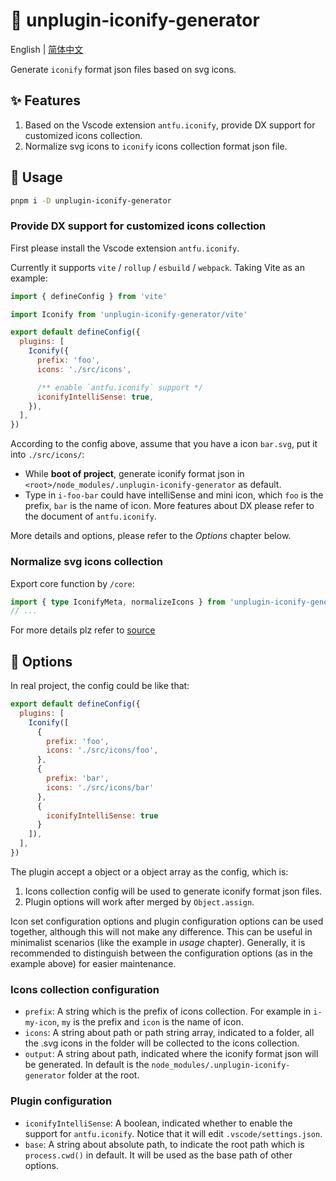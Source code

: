 # :tada: unplugin-iconify-generator

English | [简体中文](./README-zh.md)

Generate `iconify` format json files based on svg icons.

## :sparkles: Features

1. Based on the Vscode extension `antfu.iconify`, provide DX support for customized icons collection.
2. Normalize svg icons to `iconify` icons collection format json file.

## :memo: Usage

```sh
pnpm i -D unplugin-iconify-generator
```

### Provide DX support for customized icons collection

First please install the Vscode extension `antfu.iconify`.

Currently it supports `vite` / `rollup` / `esbuild` / `webpack`. Taking Vite as an example:

```js
import { defineConfig } from 'vite'

import Iconify from 'unplugin-iconify-generator/vite'

export default defineConfig({
  plugins: [
    Iconify({
      prefix: 'foo',
      icons: './src/icons',

      /** enable `antfu.iconify` support */
      iconifyIntelliSense: true,
    }),
  ],
})
```

According to the config above, assume that you have a icon `bar.svg`, put it into `./src/icons/`:

- While **boot of project**, generate iconify format json in `<root>/node_modules/.unplugin-iconify-generator` as default.
- Type in `i-foo-bar` could have intelliSense and mini icon, which `foo` is the prefix, `bar` is the name of icon. More features about DX please refer to the document of `antfu.iconify`.

More details and options, please refer to the *Options* chapter below.

### Normalize svg icons collection

Export core function by `/core`:

```ts
import { type IconifyMeta, normalizeIcons } from 'unplugin-iconify-generator/core'
// ...
```

For more details plz refer to [source](/src/core)

## :wrench: Options

In real project, the config could be like that:

```js
export default defineConfig({
  plugins: [
    Iconify([
      {
        prefix: 'foo',
        icons: './src/icons/foo',
      },
      {
        prefix: 'bar',
        icons: './src/icons/bar'
      },
      {
        iconifyIntelliSense: true
      }
    ]),
  ],
})
```

The plugin accept a object or a object array as the config, which is:

1. Icons collection config will be used to generate iconify format json files.
2. Plugin options will work after merged by `Object.assign`.

Icon set configuration options and plugin configuration options can be used together, although this will not make any difference. This can be useful in minimalist scenarios (like the example in *usage* chapter). Generally, it is recommended to distinguish between the configuration options (as in the example above) for easier maintenance.

### Icons collection configuration

- `prefix`: A string which is the prefix of icons collection. For example in `i-my-icon`, `my` is the prefix and `icon` is the name of icon.
- `icons`: A string about path or path string array, indicated to a folder, all the .svg icons in the folder will be collected to the icons collection.
- `output`: A string about path, indicated where the iconify format json will be generated. In default is the `node_modules/.unplugin-iconify-generator` folder at the root.

### Plugin configuration

- `iconifyIntelliSense`: A boolean, indicated whether to enable the support for `antfu.iconify`. Notice that it will edit `.vscode/settings.json`.
- `base`: A string about absolute path, to indicate the root path which is `process.cwd()` in default. It will be used as the base path of other options.
